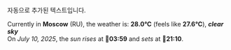 
자동으로 추가된 텍스트입니다.

<!--START_SECTION:weather:moscow-->
Currently in **Moscow** (RU), the weather is: **28.0°C** (feels like **27.6°C**), ***clear sky***<br/>
On *July 10, 2025*, the *sun rises* at 🌅**03:59** and *sets* at 🌇**21:10**.
<!--END_SECTION:weather-->
